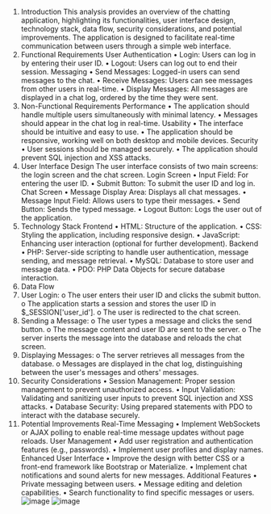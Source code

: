 1. Introduction 
This analysis provides an overview of the chatting application, highlighting its 
functionalities, user interface design, technology stack, data flow, security considerations, 
and potential improvements. The application is designed to facilitate real-time 
communication between users through a simple web interface. 
2. Functional Requirements 
User Authentication 
• Login: Users can log in by entering their user ID. 
• Logout: Users can log out to end their session. 
Messaging 
• Send Messages: Logged-in users can send messages to the chat. 
• Receive Messages: Users can see messages from other users in real-time. 
• Display Messages: All messages are displayed in a chat log, ordered by the time 
they were sent. 
3. Non-Functional Requirements 
Performance 
• The application should handle multiple users simultaneously with minimal latency. 
• Messages should appear in the chat log in real-time. 
Usability 
• The interface should be intuitive and easy to use. 
• The application should be responsive, working well on both desktop and mobile 
devices. 
Security 
• User sessions should be managed securely. 
• The application should prevent SQL injection and XSS attacks. 
4. User Interface Design 
The user interface consists of two main screens: the login screen and the chat screen. 
Login Screen 
• Input Field: For entering the user ID. 
• Submit Button: To submit the user ID and log in. 
Chat Screen 
• Message Display Area: Displays all chat messages. 
• Message Input Field: Allows users to type their messages. 
• Send Button: Sends the typed message. 
• Logout Button: Logs the user out of the application. 
5. Technology Stack 
Frontend 
• HTML: Structure of the application. 
• CSS: Styling the application, including responsive design. 
• JavaScript: Enhancing user interaction (optional for further development). 
Backend 
• PHP: Server-side scripting to handle user authentication, message sending, and 
message retrieval. 
• MySQL: Database to store user and message data. 
• PDO: PHP Data Objects for secure database interaction. 
6. Data Flow 
1. User Login: 
o The user enters their user ID and clicks the submit button. 
o The application starts a session and stores the user ID in 
$_SESSION['user_id']. 
o The user is redirected to the chat screen. 
2. Sending a Message: 
o The user types a message and clicks the send button. 
o The message content and user ID are sent to the server. 
o The server inserts the message into the database and reloads the chat screen. 
3. Displaying Messages: 
o The server retrieves all messages from the database. 
o Messages are displayed in the chat log, distinguishing between the user's 
messages and others' messages. 
7. Security Considerations 
• Session Management: Proper session management to prevent unauthorized 
access. 
• Input Validation: Validating and sanitizing user inputs to prevent SQL injection and 
XSS attacks. 
• Database Security: Using prepared statements with PDO to interact with the 
database securely. 
8. Potential Improvements 
Real-Time Messaging 
• Implement WebSockets or AJAX polling to enable real-time message updates 
without page reloads. 
User Management 
• Add user registration and authentication features (e.g., passwords). 
• Implement user profiles and display names. 
Enhanced User Interface 
• Improve the design with better CSS or a front-end framework like Bootstrap or 
Materialize. 
• Implement chat notifications and sound alerts for new messages. 
Additional Features 
• Private messaging between users. 
• Message editing and deletion capabilities. 
• Search functionality to find specific messages or users.
![image](https://github.com/user-attachments/assets/4303d81c-158d-4999-aa39-8f129667bc26)
![image](https://github.com/user-attachments/assets/2f19edfc-6cf9-464d-8da7-222fb26e333a)



